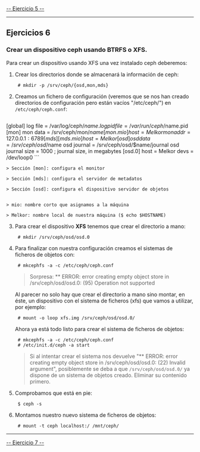[-- Ejercicio 5 --](./ejercicio05.md)

------------------


## Ejercicios 6

### Crear un dispositivo ceph usando BTRFS o XFS.

Para crear un dispositivo usando XFS una vez instalado ceph deberemos:

1. Crear los directorios donde se almacenará la información de ceph:

        # mkdir -p /srv/ceph/{osd,mon,mds}


2. Creamos un fichero de configuración (veremos que se nos han creado directorios de configuración pero están vacíos "/etc/ceph/") en `/etc/ceph/ceph.conf`:

    ```
[global]
    log file = /var/log/ceph/$name.log 
    pid file = /var/run/ceph/$name.pid 
[mon] 
    mon data = /srv/ceph/mon/$name 
[mon.mio] 
    host = Melkor
    mon addr = 127.0.0.1:6789 
[mds] 
[mds.mio] 
    host = Melkor
[osd] 
    osd data = /srv/ceph/osd/$name 
    osd journal = /srv/ceph/osd/$name/journal 
    osd journal size = 1000 ; journal size, in megabytes 
[osd.0] 
    host = Melkor
    devs = /dev/loop0 
    ```

    > Sección [mon]: configura el monitor

    > Sección [mds]: configura el servidor de metadatos

    > Sección [osd]: configura el dispositivo servidor de objetos


    > mio: nombre corto que asignamos a la máquina

    > Melkor: nombre local de nuestra máquina ($ echo $HOSTNAME)


3. Para crear el dispositivo **XFS** tenemos que crear el directorio a mano:

        # mkdir /srv/ceph/osd/osd.0


4. Para finalizar con nuestra configuración creamos el sistemas de ficheros de objetos con:

        # mkcephfs -a -c /etc/ceph/ceph.conf

    > Sorpresa: ** ERROR: error creating empty object store in /srv/ceph/osd/osd.0: (95) Operation not supported

    Al parecer no solo hay que crear el directorio a mano sino montar, en éste, un dispositivo con el sistema de ficheros (xfs) que vamos a utilizar, por ejemplo:

        # mount -o loop xfs.img /srv/ceph/osd/osd.0/

    Ahora ya está todo listo para crear el sistema de ficheros de objetos:

        # mkcephfs -a -c /etc/ceph/ceph.conf
        # /etc/init.d/ceph -a start

    > Si al intentar crear el sistema nos devuelve "** ERROR: error creating empty object store in /srv/ceph/osd/osd.0: (22) Invalid argument", posiblemente se deba a que `/srv/ceph/osd/osd.0/` ya dispone de un sistema de objetos creado. Eliminar su contenido primero.


5. Comprobamos que está en pie:

        $ ceph -s


6. Montamos nuestro nuevo sistema de ficheros de objetos:

        # mount -t ceph localhost:/ /mnt/ceph/



------------------

[-- Ejercicio 7 --](./ejercicio07.md)
